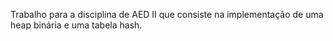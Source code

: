 Trabalho para a disciplina de AED II que consiste na implementação de uma heap binária e uma tabela hash.

